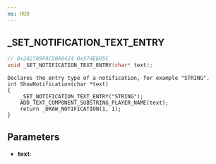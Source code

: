 ```yaml
---
ns: HUD
---
```

## _SET_NOTIFICATION_TEXT_ENTRY

```c
// 0x202709F4C58A0424 0x574EE85C
void _SET_NOTIFICATION_TEXT_ENTRY(char* text);
```

```
Declares the entry type of a notification, for example "STRING".  
int ShowNotification(char *text)  
{  
	_SET_NOTIFICATION_TEXT_ENTRY("STRING");  
	ADD_TEXT_COMPONENT_SUBSTRING_PLAYER_NAME(text);  
	return _DRAW_NOTIFICATION(1, 1);  
}  
```

## Parameters
* **text**: 

